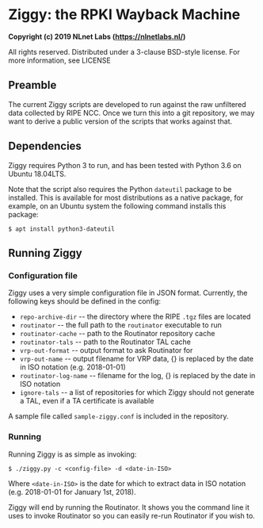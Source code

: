 # Ziggy: the RPKI Wayback Machine

**Copyright (c) 2019 NLnet Labs (https://nlnetlabs.nl/)**

All rights reserved. Distributed under a 3-clause BSD-style license. For more information, see LICENSE

## Preamble

The current Ziggy scripts are developed to run against the raw unfiltered data collected by RIPE NCC. Once we turn this into a git repository, we may want to derive a public version of the scripts that works against that.

## Dependencies

Ziggy requires Python 3 to run, and has been tested with Python 3.6 on Ubuntu 18.04LTS. 

Note that the script also requires the Python ```dateutil``` package to be installed. This is available for most distributions as a native package, for example, on an Ubuntu system the following command installs this package:

```
$ apt install python3-dateutil
```

## Running Ziggy

### Configuration file

Ziggy uses a very simple configuration file in JSON format. Currently, the following keys should be defined in the config:

 - `repo-archive-dir` -- the directory where the RIPE `.tgz` files are located
 - `routinator` -- the full path to the `routinator` executable to run
 - `routinator-cache` -- path to the Routinator repository cache
 - `routinator-tals` -- path to the Routinator TAL cache
 - `vrp-out-format` -- output format to ask Routinator for
 - `vrp-out-name` -- output filename for VRP data, {} is replaced by the date in ISO notation (e.g. 2018-01-01)
 - `routinator-log-name` -- filename for the log, {} is replaced by the date in ISO notation
 - `ignore-tals` -- a list of repositories for which Ziggy should not generate a TAL, even if a TA certificate is available

A sample file called `sample-ziggy.conf` is included in the repository.

### Running

Running Ziggy is as simple as invoking:

```
$ ./ziggy.py -c <config-file> -d <date-in-ISO>
```

Where `<date-in-ISO>` is the date for which to extract data in ISO notation (e.g. 2018-01-01 for January 1st, 2018).

Ziggy will end by running the Routinator. It shows you the command line it uses to invoke Routinator so you can easily re-run Routinator if you wish to.

